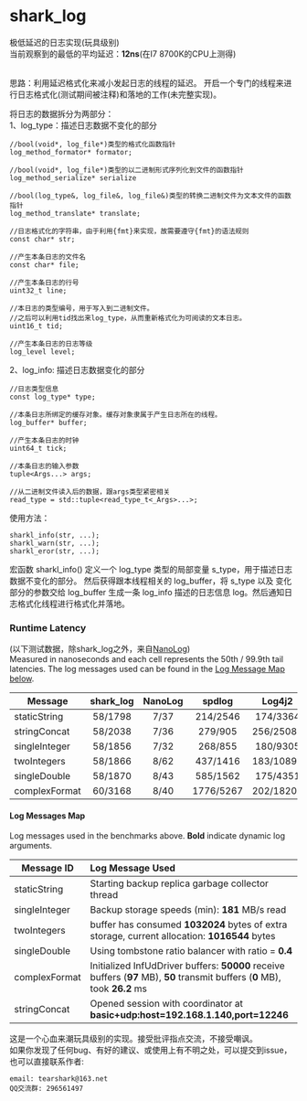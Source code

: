 # shark_log
极低延迟的日志实现(玩具级别)<br>
当前观察到的最低的平均延迟：**12ns**(在I7 8700K的CPU上测得)<br>
<br>

思路：利用延迟格式化来减小发起日志的线程的延迟。
开启一个专门的线程来进行日志格式化(测试期间被注释)和落地的工作(未完整实现)。<br>

将日志的数据拆分为两部分：<br>
1、log_type：描述日志数据不变化的部分<br>

    //bool(void*, log_file*)类型的格式化函数指针
    log_method_formator* formator;

    //bool(void*, log_file*)类型的以二进制形式序列化到文件的函数指针
    log_method_serialize* serialize

    //bool(log_type&, log_file&, log_file&)类型的转换二进制文件为文本文件的函数指针
    log_method_translate* translate;
    
    //日志格式化的字符串，由于利用{fmt}来实现，故需要遵守{fmt}的语法规则
    const char* str;

    //产生本条日志的文件名
    const char* file;

    //产生本条日志的行号
    uint32_t line;

    //本日志的类型编号，用于写入到二进制文件。
    //之后可以利用tid找出来log_type，从而重新格式化为可阅读的文本日志。
    uint16_t tid;

    //产生本条日志的日志等级
    log_level level;

2、log_info: 描述日志数据变化的部分<br>

    //日志类型信息
    const log_type* type;

    //本条日志所绑定的缓存对象。缓存对象隶属于产生日志所在的线程。
    log_buffer* buffer;

    //产生本条日志的时钟
    uint64_t tick;

    //本条日志的输入参数
    tuple<Args...> args;

    //从二进制文件读入后的数据，跟args类型紧密相关
    read_type = std::tuple<read_type_t<_Args>...>;

使用方法：

    sharkl_info(str, ...);
    sharkl_warn(str, ...);
    sharkl_eror(str, ...);

宏函数 sharkl_info() 定义一个 log_type 类型的局部变量 s_type，用于描述日志数据不变化的部分。
然后获得跟本线程相关的 log_buffer，将 s_type 以及 变化部分的参数交给 log_buffer
生成一条 log_info 描述的日志信息 log。然后通知日志格式化线程进行格式化并落地。<br>

### Runtime Latency
(以下测试数据，除shark_log之外，来自[NanoLog](https://github.com/PlatformLab/NanoLog))<br>
Measured in nanoseconds and each cell represents the 50th / 99.9th tail latencies. The log messages used can be found in the [Log Message Map below](#Log-Messages-Map).

| Message | shark_log | NanoLog | spdlog | Log4j2 | glog | Boost | ETW |
|---------|:--------:|:--------:|:--------:|:--------:|:--------:|:--------:|:--------:|
|staticString | 58/1798| 7/37| 214/2546| 174/3364 | 1198/5968| 1764/3772| 161/2967|
|stringConcat | 58/2038| 7/36| 279/905| 256/25087 | 1212/5881| 1829/5548| 191/3365|
|singleInteger | 58/1856| 7/32| 268/855| 180/9305 | 1242/5482| 1914/5759| 167/3007|
|twoIntegers | 58/1866| 8/62| 437/1416| 183/10896 | 1399/6100| 2333/7235| 177/3183|
|singleDouble | 58/1870| 8/43| 585/1562| 175/4351 | 1983/6957| 2610/7079| 165/3182|
|complexFormat | 60/3168| 8/40| 1776/5267| 202/18207 | 2569/8877| 3334/11038| 218/3426|

#### Log Messages Map

Log messages used in the benchmarks above. **Bold** indicate dynamic log arguments.

| Message ID | Log Message Used |
|--------------|:--------|
|staticString  | Starting backup replica garbage collector thread |
|singleInteger | Backup storage speeds (min): **181** MB/s read |
|twoIntegers   | buffer has consumed **1032024** bytes of extra storage, current allocation: **1016544** bytes |
|singleDouble  | Using tombstone ratio balancer with ratio = **0.4** |
|complexFormat | Initialized InfUdDriver buffers: **50000** receive buffers (**97** MB), **50** transmit buffers (**0** MB), took **26.2** ms |
|stringConcat  | Opened session with coordinator at **basic+udp:host=192.168.1.140,port=12246** |


这是一个心血来潮玩具级别的实现。接受批评指点交流，不接受嘲讽。<br>
如果你发现了任何bug、有好的建议、或使用上有不明之处，可以提交到issue，也可以直接联系作者:
    
    email: tearshark@163.net
    QQ交流群: 296561497
